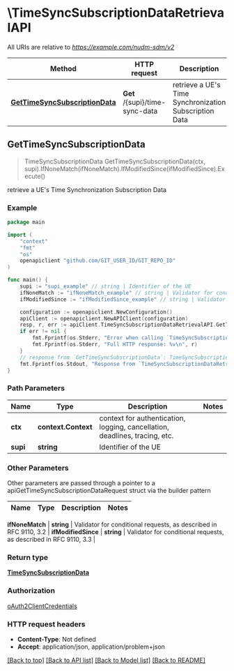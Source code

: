 # \TimeSyncSubscriptionDataRetrievalAPI

All URIs are relative to *https://example.com/nudm-sdm/v2*

Method | HTTP request | Description
------------- | ------------- | -------------
[**GetTimeSyncSubscriptionData**](TimeSyncSubscriptionDataRetrievalAPI.md#GetTimeSyncSubscriptionData) | **Get** /{supi}/time-sync-data | retrieve a UE&#39;s Time Synchronization Subscription Data



## GetTimeSyncSubscriptionData

> TimeSyncSubscriptionData GetTimeSyncSubscriptionData(ctx, supi).IfNoneMatch(ifNoneMatch).IfModifiedSince(ifModifiedSince).Execute()

retrieve a UE's Time Synchronization Subscription Data

### Example

```go
package main

import (
    "context"
    "fmt"
    "os"
    openapiclient "github.com/GIT_USER_ID/GIT_REPO_ID"
)

func main() {
    supi := "supi_example" // string | Identifier of the UE
    ifNoneMatch := "ifNoneMatch_example" // string | Validator for conditional requests, as described in RFC 9110, 3.2 (optional)
    ifModifiedSince := "ifModifiedSince_example" // string | Validator for conditional requests, as described in RFC 9110, 3.3 (optional)

    configuration := openapiclient.NewConfiguration()
    apiClient := openapiclient.NewAPIClient(configuration)
    resp, r, err := apiClient.TimeSyncSubscriptionDataRetrievalAPI.GetTimeSyncSubscriptionData(context.Background(), supi).IfNoneMatch(ifNoneMatch).IfModifiedSince(ifModifiedSince).Execute()
    if err != nil {
        fmt.Fprintf(os.Stderr, "Error when calling `TimeSyncSubscriptionDataRetrievalAPI.GetTimeSyncSubscriptionData``: %v\n", err)
        fmt.Fprintf(os.Stderr, "Full HTTP response: %v\n", r)
    }
    // response from `GetTimeSyncSubscriptionData`: TimeSyncSubscriptionData
    fmt.Fprintf(os.Stdout, "Response from `TimeSyncSubscriptionDataRetrievalAPI.GetTimeSyncSubscriptionData`: %v\n", resp)
}
```

### Path Parameters


Name | Type | Description  | Notes
------------- | ------------- | ------------- | -------------
**ctx** | **context.Context** | context for authentication, logging, cancellation, deadlines, tracing, etc.
**supi** | **string** | Identifier of the UE | 

### Other Parameters

Other parameters are passed through a pointer to a apiGetTimeSyncSubscriptionDataRequest struct via the builder pattern


Name | Type | Description  | Notes
------------- | ------------- | ------------- | -------------

 **ifNoneMatch** | **string** | Validator for conditional requests, as described in RFC 9110, 3.2 | 
 **ifModifiedSince** | **string** | Validator for conditional requests, as described in RFC 9110, 3.3 | 

### Return type

[**TimeSyncSubscriptionData**](TimeSyncSubscriptionData.md)

### Authorization

[oAuth2ClientCredentials](../README.md#oAuth2ClientCredentials)

### HTTP request headers

- **Content-Type**: Not defined
- **Accept**: application/json, application/problem+json

[[Back to top]](#) [[Back to API list]](../README.md#documentation-for-api-endpoints)
[[Back to Model list]](../README.md#documentation-for-models)
[[Back to README]](../README.md)

